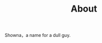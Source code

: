 ﻿---
layout: page
title: "About"
description: "showna subworld " 
header-img: "img/green.jpg"
---

Showna，a name for a dull guy.





